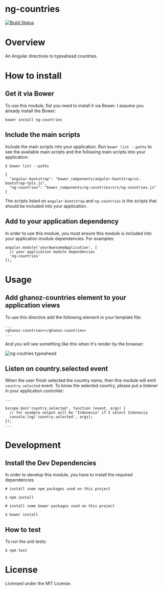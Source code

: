ng-countries
============

[![Build Status](https://travis-ci.org/muhammadghazali/ng-countries.png?branch=master)](https://travis-ci.org/muhammadghazali/ng-countries)

# Overview

An Angular directives to typeahead countries.

# How to install

## Get it via Bower

To use this module, fist you need to install it via Bower. I assume you already install the Bower:

```
bower install ng-countries
```

## Include the main scripts

Include the main scripts into your application. Run `bower list --paths` to see the available main scripts and the following main scripts into your application:

```
$ bower list --paths

{
  "angular-bootstrap": "bower_components/angular-bootstrap/ui-bootstrap-tpls.js",
  "ng-countries": "bower_components/ng-countries/src/ng-countries.js"
}

```

The scripts listed on `angular-bootstrap` and `ng-countries` is the scripts that should be included into your application.

## Add to your application dependency

In order to use this module, you must ensure this module is included into your application module dependencies. For examples:

```
angular.module('yourAwesomeApplication', [
  // your application module dependencies
  'ng-countries'
]);
```

# Usage

## Add ghanoz-countries element to your application views

To use this directive add the following element in your template file:

```
...
<ghanoz-countries></ghanoz-countries>
...

```

And you will see something like this when it's render by the browser:

![ng-coutries typeahead](https://dl.dropboxusercontent.com/u/5877351/ng-coutries-typeahead.gif)

## Listen on country.selected event

When the user finish selected the country name, then this module will emit `country.selected` event.
To know the selected country, please put a listener in your application controller:

```
...

$scope.$on('country.selected', function (event, args) {
  // for example output will be "Indonesia" if I select Indonesia
  console.log('country.selected', args);
});
...
```

# Development

## Install the Dev Dependencies

In order to develop this module, you have to install the required dependencies

```
# install some npm packages used on this project

$ npm install

# install some bower packages used on this project

$ bower install
```

## How to test

To run the unit tests:

```
$ npm test
```

# License

Licensed under the MIT License.